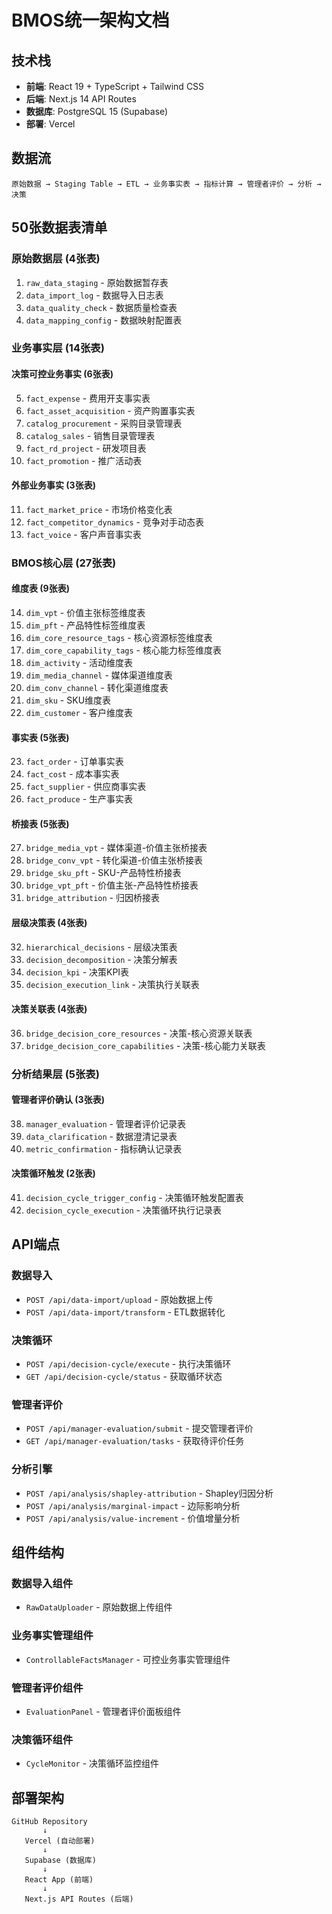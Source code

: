 # BMOS统一架构文档

## 技术栈

- **前端**: React 19 + TypeScript + Tailwind CSS
- **后端**: Next.js 14 API Routes
- **数据库**: PostgreSQL 15 (Supabase)
- **部署**: Vercel

## 数据流

```
原始数据 → Staging Table → ETL → 业务事实表 → 指标计算 → 管理者评价 → 分析 → 决策
```

## 50张数据表清单

### 原始数据层 (4张表)
1. `raw_data_staging` - 原始数据暂存表
2. `data_import_log` - 数据导入日志表
3. `data_quality_check` - 数据质量检查表
4. `data_mapping_config` - 数据映射配置表

### 业务事实层 (14张表)
#### 决策可控业务事实 (6张表)
5. `fact_expense` - 费用开支事实表
6. `fact_asset_acquisition` - 资产购置事实表
7. `catalog_procurement` - 采购目录管理表
8. `catalog_sales` - 销售目录管理表
9. `fact_rd_project` - 研发项目表
10. `fact_promotion` - 推广活动表

#### 外部业务事实 (3张表)
11. `fact_market_price` - 市场价格变化表
12. `fact_competitor_dynamics` - 竞争对手动态表
13. `fact_voice` - 客户声音事实表

### BMOS核心层 (27张表)
#### 维度表 (9张表)
14. `dim_vpt` - 价值主张标签维度表
15. `dim_pft` - 产品特性标签维度表
16. `dim_core_resource_tags` - 核心资源标签维度表
17. `dim_core_capability_tags` - 核心能力标签维度表
18. `dim_activity` - 活动维度表
19. `dim_media_channel` - 媒体渠道维度表
20. `dim_conv_channel` - 转化渠道维度表
21. `dim_sku` - SKU维度表
22. `dim_customer` - 客户维度表

#### 事实表 (5张表)
23. `fact_order` - 订单事实表
24. `fact_cost` - 成本事实表
25. `fact_supplier` - 供应商事实表
26. `fact_produce` - 生产事实表

#### 桥接表 (5张表)
27. `bridge_media_vpt` - 媒体渠道-价值主张桥接表
28. `bridge_conv_vpt` - 转化渠道-价值主张桥接表
29. `bridge_sku_pft` - SKU-产品特性桥接表
30. `bridge_vpt_pft` - 价值主张-产品特性桥接表
31. `bridge_attribution` - 归因桥接表

#### 层级决策表 (4张表)
32. `hierarchical_decisions` - 层级决策表
33. `decision_decomposition` - 决策分解表
34. `decision_kpi` - 决策KPI表
35. `decision_execution_link` - 决策执行关联表

#### 决策关联表 (4张表)
36. `bridge_decision_core_resources` - 决策-核心资源关联表
37. `bridge_decision_core_capabilities` - 决策-核心能力关联表

### 分析结果层 (5张表)
#### 管理者评价确认 (3张表)
38. `manager_evaluation` - 管理者评价记录表
39. `data_clarification` - 数据澄清记录表
40. `metric_confirmation` - 指标确认记录表

#### 决策循环触发 (2张表)
41. `decision_cycle_trigger_config` - 决策循环触发配置表
42. `decision_cycle_execution` - 决策循环执行记录表

## API端点

### 数据导入
- `POST /api/data-import/upload` - 原始数据上传
- `POST /api/data-import/transform` - ETL数据转化

### 决策循环
- `POST /api/decision-cycle/execute` - 执行决策循环
- `GET /api/decision-cycle/status` - 获取循环状态

### 管理者评价
- `POST /api/manager-evaluation/submit` - 提交管理者评价
- `GET /api/manager-evaluation/tasks` - 获取待评价任务

### 分析引擎
- `POST /api/analysis/shapley-attribution` - Shapley归因分析
- `POST /api/analysis/marginal-impact` - 边际影响分析
- `POST /api/analysis/value-increment` - 价值增量分析

## 组件结构

### 数据导入组件
- `RawDataUploader` - 原始数据上传组件

### 业务事实管理组件
- `ControllableFactsManager` - 可控业务事实管理组件

### 管理者评价组件
- `EvaluationPanel` - 管理者评价面板组件

### 决策循环组件
- `CycleMonitor` - 决策循环监控组件

## 部署架构

```
GitHub Repository
       ↓
   Vercel (自动部署)
       ↓
   Supabase (数据库)
       ↓
   React App (前端)
       ↓
   Next.js API Routes (后端)
```



